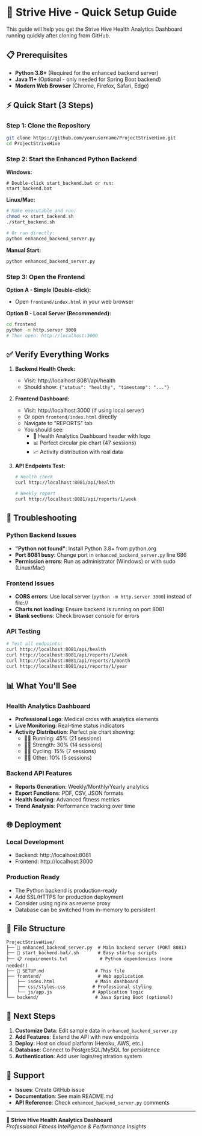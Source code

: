 # 🚀 Strive Hive - Quick Setup Guide

This guide will help you get the Strive Hive Health Analytics Dashboard running quickly after cloning from GitHub.

## 📋 Prerequisites

- **Python 3.8+** (Required for the enhanced backend server)
- **Java 11+** (Optional - only needed for Spring Boot backend)
- **Modern Web Browser** (Chrome, Firefox, Safari, Edge)

## ⚡ Quick Start (3 Steps)

### Step 1: Clone the Repository
```bash
git clone https://github.com/yourusername/ProjectStriveHive.git
cd ProjectStriveHive
```

### Step 2: Start the Enhanced Python Backend
**Windows:**
```batch
# Double-click start_backend.bat or run:
start_backend.bat
```

**Linux/Mac:**
```bash
# Make executable and run:
chmod +x start_backend.sh
./start_backend.sh

# Or run directly:
python enhanced_backend_server.py
```

**Manual Start:**
```bash
python enhanced_backend_server.py
```

### Step 3: Open the Frontend
**Option A - Simple (Double-click):**
- Open `frontend/index.html` in your web browser

**Option B - Local Server (Recommended):**
```bash
cd frontend
python -m http.server 3000
# Then open: http://localhost:3000
```

## ✅ Verify Everything Works

1. **Backend Health Check:**
   - Visit: http://localhost:8081/api/health
   - Should show: `{"status": "healthy", "timestamp": "..."}`

2. **Frontend Dashboard:**
   - Visit: http://localhost:3000 (if using local server)
   - Or open `frontend/index.html` directly
   - Navigate to "REPORTS" tab
   - You should see:
     - 🏥 Health Analytics Dashboard header with logo
     - 📊 Perfect circular pie chart (47 sessions)
     - 📈 Activity distribution with real data

3. **API Endpoints Test:**
   ```bash
   # Health check
   curl http://localhost:8081/api/health
   
   # Weekly report
   curl http://localhost:8081/api/reports/1/week
   ```

## 🔧 Troubleshooting

### Python Backend Issues
- **"Python not found"**: Install Python 3.8+ from python.org
- **Port 8081 busy**: Change port in `enhanced_backend_server.py` line 686
- **Permission errors**: Run as administrator (Windows) or with sudo (Linux/Mac)

### Frontend Issues
- **CORS errors**: Use local server (`python -m http.server 3000`) instead of file://
- **Charts not loading**: Ensure backend is running on port 8081
- **Blank sections**: Check browser console for errors

### API Testing
```bash
# Test all endpoints:
curl http://localhost:8081/api/health
curl http://localhost:8081/api/reports/1/week  
curl http://localhost:8081/api/reports/1/month
curl http://localhost:8081/api/reports/1/year
```

## 📊 What You'll See

### Health Analytics Dashboard
- **Professional Logo**: Medical cross with analytics elements
- **Live Monitoring**: Real-time status indicators
- **Activity Distribution**: Perfect pie chart showing:
  - 🏃‍♂️ Running: 45% (21 sessions)
  - 🏋️‍♂️ Strength: 30% (14 sessions)
  - 🚴‍♂️ Cycling: 15% (7 sessions)
  - 🏊‍♂️ Other: 10% (5 sessions)

### Backend API Features
- **Reports Generation**: Weekly/Monthly/Yearly analytics
- **Export Functions**: PDF, CSV, JSON formats
- **Health Scoring**: Advanced fitness metrics
- **Trend Analysis**: Performance tracking over time

## 🌐 Deployment

### Local Development
- Backend: http://localhost:8081
- Frontend: http://localhost:3000

### Production Ready
- The Python backend is production-ready
- Add SSL/HTTPS for production deployment
- Consider using nginx as reverse proxy
- Database can be switched from in-memory to persistent

## 📝 File Structure
```
ProjectStriveHive/
├── 🐍 enhanced_backend_server.py  # Main backend server (PORT 8081)
├── 🚀 start_backend.bat/.sh       # Easy startup scripts
├── 📋 requirements.txt            # Python dependencies (none needed!)
├── 📖 SETUP.md                   # This file
├── frontend/                     # Web application
│   ├── index.html               # Main dashboard
│   ├── css/styles.css          # Professional styling
│   └── js/app.js               # Application logic
└── backend/                     # Java Spring Boot (optional)
```

## 🎯 Next Steps

1. **Customize Data**: Edit sample data in `enhanced_backend_server.py`
2. **Add Features**: Extend the API with new endpoints
3. **Deploy**: Host on cloud platform (Heroku, AWS, etc.)
4. **Database**: Connect to PostgreSQL/MySQL for persistence
5. **Authentication**: Add user login/registration system

## 💬 Support

- **Issues**: Create GitHub issue
- **Documentation**: See main README.md
- **API Reference**: Check `enhanced_backend_server.py` comments

---

**🏥 Strive Hive Health Analytics Dashboard**  
*Professional Fitness Intelligence & Performance Insights*
